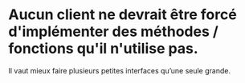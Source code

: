 # Aucun client ne devrait être forcé d'implémenter des méthodes / fonctions qu'il n'utilise pas.

Il vaut mieux faire plusieurs petites interfaces qu’une seule grande.